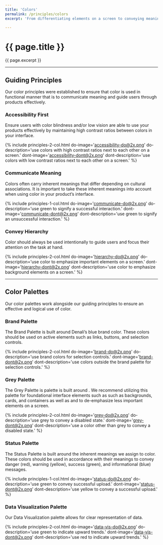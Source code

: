 ```yaml
---
title: 'Colors'
permalink: /principles/colors
excerpt: 'From differentiating elements on a screen to conveying meaning, color plays a key role in creating products with effective interfaces and user experiences.'

---
```


# {{ page.title }}
{{ page.excerpt }}

***

## Guiding Principles
Our color principles were established to ensure that color is used in functional manner that is to communicate meaning and guide users through products effectively.

### Accessibility First
Ensure users with color blindness and/or low vision are able to use your products effectively by maintaining high contrast ratios between colors in your interface.

{% include principles-2-col.html
  do-image='accessibility-do@2x.png'
  do-description='use colors with high contrast ratios next to each other on a screen.'
  dont-image='accessibility-dont@2x.png'
  dont-description='use colors with low contrast ratios next to each other on a screen.'
%}

### Communicate Meaning
Colors often carry inherent meanings that differ depending on cultural associations. It is important to take these inherent meanings into account when using color in your product’s interface.

{% include principles-1-col.html
  do-image='communicate-do@2x.png'
  do-description='use green to signify a successful interaction.'
  dont-image='communicate-dont@2x.png'
  dont-description='use green to signify an unsuccessful interaction.'
%}

### Convey Hierarchy
Color should always be used intentionally to guide users and focus their attention on the task at hand.

{% include principles-2-col.html
  do-image='hierarchy-do@2x.png'
  do-description='use color to emphasize important elements on a screen.'
  dont-image='hierarchy-dont@2x.png'
  dont-description='use color to emphasize background elements on a screen.'
%}

***

## Color Palettes
Our color palettes work alongside our guiding principles to ensure an effective and logical use of color.

### Brand Palette
The Brand Palette is built around Denali’s blue brand color. These colors should be used on active elements such as links, buttons, and selection controls.

{% include principles-2-col.html
  do-image='brand-do@2x.png'
  do-description='use brand colors for selection controls.'
  dont-image='brand-dont@2x.png'
  dont-description='use colors outside the brand palette for selection controls.'
%}

### Grey Palette
The Grey Palette is palette is built around . We recommend utilizing this palette for foundational interface elements such as such as backgrounds, cards, and containers as well as   and to de-emphasize less important elements on a screen.

{% include principles-2-col.html
  do-image='grey-do@2x.png'
  do-description='use grey to convey a disabled state.'
  dont-image='grey-dont@2x.png'
  dont-description='use a color other than grey to convey a disabled state.'
%}

### Status Palette
The Status Palette is built around the inherent meanings we assign to color. These colors should be used in accordance with their meanings to convey danger (red), warning (yellow), success (green), and informational (blue) messages.

{% include principles-1-col.html
  do-image='status-do@2x.png'
  do-description='use green to convey successful upload.'
  dont-image='status-dont@2x.png'
  dont-description='use yellow to convey a successful upload.'
%}

### Data Visualization Palette
Our Data Visualization palette allows for clear representation of data.

{% include principles-2-col.html
  do-image='data-vis-do@2x.png'
  do-description='use green to indicate upward trends.'
  dont-image='data-vis-dont@2x.png'
  dont-description='use red to indicate upward trends.'
%}
